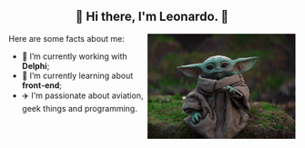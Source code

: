 <h2 align="center">🌠 Hi there, I'm Leonardo. 🌌</h2>

Here are some facts about me:
<img src="grogu.gif" width="260px" align="right" style="margin-right:0px">

- 🔭 I’m currently working with **Delphi**;
- 🌱 I’m currently learning about **front-end**;
- ✈️ I'm passionate about aviation, geek things and programming.
<!--
- 👯 I’m looking to collaborate on ...
- 🤔 I’m looking for help with ...
- 💬 Ask me about ...
- 📫 How to reach me: ...
- 😄 Pronouns: ...
- ⚡ Fun fact: ...
-->
